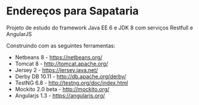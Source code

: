 # Endereços para Sapataria
Projeto de estudo do framework Java EE 6 e JDK 8 com serviços Restfull e AngularJS

Construindo com as seguintes ferramentas:
  * Netbeans 8 - https://netbeans.org/
  * Tomcat 8 - http://tomcat.apache.org/
  * Jersey 2 - https://jersey.java.net/
  * Derby DB 10.11 - http://db.apache.org/derby/
  * TestNG 6.8 - http://testng.org/doc/index.html
  * Mockito 2.0 beta - http://mockito.org/
  * Angularjs 1.3 - https://angularjs.org/
